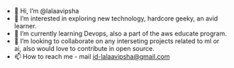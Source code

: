 - 👋 Hi, I’m @lalaavipsha
- 👀 I’m interested in exploring new technology, hardcore geeky, an avid learner.
- 🌱 I’m currently learning Devops, also a part of the aws educate program.
- 💞️ I’m looking to collaborate on any interseting projects related to ml or ai, also would love to contribute in open source.
- 📫 How to reach me - mail id-lalaavipsha@gmail.com

<!---
lalaavipsha/lalaavipsha is a ✨ special ✨ repository because its `README.md` (this file) appears on your GitHub profile.
You can click the Preview link to take a look at your changes.
--->
